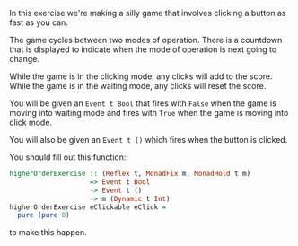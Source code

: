 In this exercise we're making a silly game that involves clicking a button as fast as you can.

The game cycles between two modes of operation.
There is a countdown that is displayed to indicate when the mode of operation is next going to change.

While the game is in the clicking mode, any clicks will add to the score.
While the game is in the waiting mode, any clicks will reset the score.

You will be given an `Event t Bool` that fires with `False` when the game is moving into waiting mode and fires with `True` when the game is moving into click mode.

You will also be given an `Event t ()` which fires when the button is clicked.

You should fill out this function:

```haskell
higherOrderExercise :: (Reflex t, MonadFix m, MonadHold t m)
                    => Event t Bool
                    -> Event t ()
                    -> m (Dynamic t Int)
higherOrderExercise eClickable eClick =
  pure (pure 0)
```

to make this happen.
